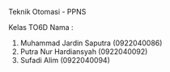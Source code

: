 Teknik Otomasi - PPNS

Kelas TO6D
Nama :
1. Muhammad Jardin Saputra (0922040086)
2. Putra Nur Hardiansyah (0922040092)
3. Sufadi Alim (0922040094)
